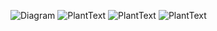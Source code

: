 ![Diagram](http://www.plantuml.com/plantuml/png/encoded-diagram-text)
![PlantText](https://www.planttext.com/api/plantuml/png/b5JHIW9157tVhvZ7XFO7H4GqA2YMGkdrCcsoCxHUpPsDf7g87Y8Yo3_Gf8S2mOUUTXzyMF4_vWlwXMP6CpDRzMdOkVVSS-RSmtx6mq8WQ5E4DTzoVHe4n6792y85JzwHN5c4sAIMzC0vpXAEmdmBLSgIicXozCn5Wuq7uovw89YCtrnrK6GWwabNzHqk52i_HGKcn5NNJ_ZTLJ5DfgUYMxOoreqrLPOooIZDvUX989hK5Vcy6UtBwBLLOhp2PJGKMvcPwDb8XyceZw0QubjroAZBePHyQ8uMgLwAAfwkvbs7Q5V6VGv78ONYU132w5antkFQ53OPjMNyI46xzJ1d_ZhS9HQsP7o7iC_gCkeXE9vUyLxIGMy31NhjW0RADFHN108Pjq4a7Gvd4v9DDPPt3g2eWHxu4oLJRrsreORPa_Wt92gXqu1kBuOnDO0cNFE1j-ryQc3JNCfTstPge5QZbwTaDIvjmt_UjypgxCHcWiPd8fYMJCv3QXLKElJFuGi00F__0m00)
![PlantText](https://www.planttext.com/api/plantuml/png/X94zJWCn48NxESLeAq1oGHkb24eA8b4X96fhTvGTnPvPURn4278o2ewKAyJBxeAG-Edyv6_UU_QStjvNbdtAVGm0jcV1f4O0cNCWlAVWCwjOovsXmtNmPhXXlqi-0a0zwWE5mBB35q34hMHyP6dqO8DyKcxmJklzGqiRrNHn2STvyAOhoP4aJ_fM-v8zdjSQOo-p6Wtdl683y9cwV7NbJjoNtQAKQ2bnzbBJ3-3a_H_sKUSNgBgkyChrdSCgUdckfeQBmRjJu-7N_g279tndOKNIb2sS0G00__y30000)
![PlantText](https://www.planttext.com/api/plantuml/png/Z5BBJiCm4BpxArPxJYMWSGASMWd12Iuv8TI3IrTj8V5QZYcAgduP1pw9Ny0sZoJ80dpnOyOpksE_lRpEMgUiUsXP2x4N06Y8JKq8vt3djs7iFsSFQjL42A-LVSGCUaIj8p0z7XxURrqNwJVq3BSShlIWsR0cx6t6Lf7YEXCOk65lcuqn_TGioGRqj2WdSdfqXWF28VjRjU7bjlv5jyWBa59ESbcK8-tlzKByS4j5DM-wL58dUJAf2z8xRp_CYLmRdmEmCkoy5buHMw_YLvUMLlYlCYf7EqeLKifa8PNICDThglchzu--5-8Wn8pqAloPTm000F__0m00)

